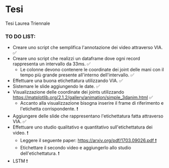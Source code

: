 # Tesi
Tesi Laurea Triennale

### TO DO LIST:

- Creare uno script che semplifica l'annotazione dei video attraverso VIA. ✅
- Creare uno script che realizzi un dataframe dove ogni record rappresenta un intervallo da 33ms. ✅
  - Le colonne devono contenere le coordinate dei joint delle mani con il tempo più grande presente all'interno dell'intervallo. ✅
- Effettuare una buona etichettatura utilizzando VIA. ✅
- Sistemare le slide aggiungendo le date. ✅
- Visualizzazione delle coordinate dei joints utilizzando https://matplotlib.org/2.1.2/gallery/animation/simple_3danim.html ✅
  - Accanto alla visualizzazione bisogna inserire il frame di riferimento e l'etichetta corrispondente. ❗
- Aggiungere delle slide che rappresentano l'etichettatura fatta attraverso VIA. ✅
- Effettuare uno studio qualitativo e quantitativo sull'etichettatura dei video. ❗
  - Leggere il seguente paper: <a href="https://arxiv.org/pdf/1703.09026.pdf">https://arxiv.org/pdf/1703.09026.pdf ❗</a>
  - Etichettare il secondo video e aggiungerlo allo studio dell'etichettatura. ❗
- LSTM ❗